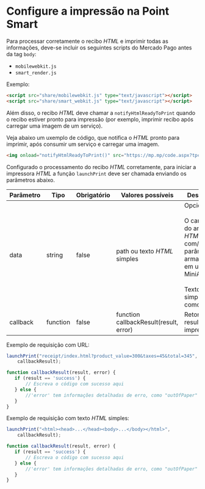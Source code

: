 # Configure a impressão na Point Smart 

Para processar corretamente o recibo _HTML_ e imprimir todas as informações, deve-se incluir os seguintes scripts do Mercado Pago antes da tag `body`:

* `mobilewebkit.js`
* `smart_render.js `

Exemplo:

```html
<script src="share/mobilewebkit.js" type="text/javascript"></script>
<script src="share/smart_webkit.js" type="text/javascript"></script>
```

Além disso, o recibo _HTML_ deve chamar a `notifyHtmlReadyToPrint` quando o recibo estiver pronto para impressão (por exemplo, imprimir recibo após carregar uma imagem de um serviço).

Veja abaixo um uxemplo de código, que notifica o _HTML_ pronto para imprimir, após consumir um serviço e carregar uma imagem.

```html
<img onload="notifyHtmlReadyToPrint()" src="https://mp.mp/code.aspx?tpcodigo=qrcode&vcodigo=abcd">

```

Configurado o processamento do recibo _HTML_ corretamente, para iniciar a impressora _HTML_ a função `launchPrint` deve ser chamada enviando os parâmetros abaixo.

| Parâmetro  | Tipo  | Obrigatório | Valores possíveis | Descrição |
| --- | --- | --- | --- | --- |
| data | string | false | path ou texto _HTML_ simples | Opcional: <br><br> O caminho do arquivo _HTML_ com/sem parâmetros, armazenado em um MiniApp <br><br> Texto _HTML_ simples como string |
| callback | function | false | function callbackResult(result, error) | Retorna o resultado da impressão. |

Exemplo de requisição com URL:

```javascript
launchPrint("receipt/index.html?product_value=300&taxes=45&total=345",      
    callbackResult);

function callbackResult(result, error) {
   if (result == 'success') {
       // Escreva o código com sucesso aqui
   } else {
       //'error' tem informações detalhadas de erro, como "outOfPaper"
   }
}
```

Exemplo de requisição com texto _HTML_ simples:

```javascript
launchPrint("<html><head>...</head><body>...</body></html>",      
    callbackResult);

function callbackResult(result, error) {
   if (result == 'success') {
       // Escreva o código com sucesso aqui
   } else {
       //'error' tem informações detalhadas de erro, como "outOfPaper"
   }
}
```
